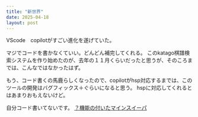 ```yaml
---
title: "新世界"
date: 2025-04-18
layout: post
---
```


VScode　copilotがすごい進化を遂げていた。

マジでコードを書かなくていい。どんどん補完してくれる。
このkatago棋譜検索システムを作り始めたのが、去年の１１月くらいだったと思うが、そのころまでは、こんなではなかったはず。

もう、コード書くの馬鹿らしくなったので、copilotがhsp対応するまでは、このツールの開発はバグフィックス＋ぐらいになると思う。
hspに対応してくれるとはあまりおもえないけど。

自分コード書いてないです。
[？機能の付いたマインスイーパ](https://sphosino.github.io/katago-kifu-search/minesweeper.html)
